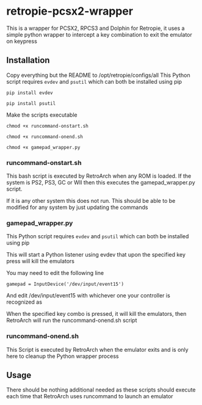 # retropie-pcsx2-wrapper
This is a wrapper for PCSX2, RPCS3 and Dolphin for Retropie, it uses a simple python wrapper to intercept a key combination to exit the emulator on keypress

## Installation
Copy everything but the README to /opt/retropie/configs/all
This Python script requires ```evdev``` and ```psutil``` which can both be installed using pip

`pip install evdev`

`pip install psutil`

Make the scripts executable

`chmod +x runcommand-onstart.sh`

`chmod +x runcommand-onend.sh`

`chmod +x gamepad_wrapper.py`

### runcommand-onstart.sh
This bash script is executed by RetroArch when any ROM is loaded. If the system is PS2, PS3, GC or WII then this executes the gamepad_wrapper.py script. 

If it is any other system this does not run. This should be able to be modified for any system by just updating the commands

### gamepad_wrapper.py
This Python script requires ```evdev``` and ```psutil``` which can both be installed using pip

This will start a Python listener using evdev that upon the specified key press will kill the emulators

You may need to edit the following line 

```gamepad = InputDevice('/dev/input/event15')```

And edit /dev/input/event15 with whichever one your controller is recognized as

When the specified key combo is pressed, it will kill the emulators, then RetroArch will run the runcommand-onend.sh script

### runcommand-onend.sh
This Script is executed by RetroArch when the emulator exits and is only here to cleanup the Python wrapper process

## Usage
There should be nothing additional needed as these scripts should execute each time that RetroArch uses runcommand to launch an emulator

